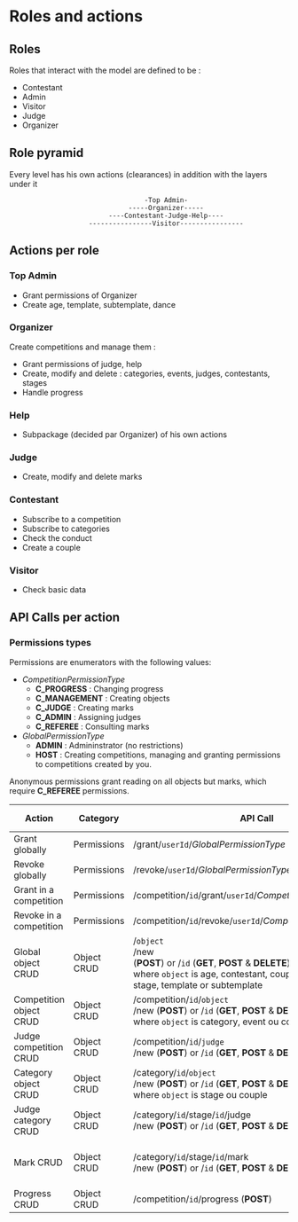 # Roles and actions

## Roles

Roles that interact with the model are defined to be :
- Contestant
- Admin
- Visitor
- Judge
- Organizer

## Role pyramid

Every level has his own actions (clearances) in addition with the layers under it

                                      -Top Admin-
                                  -----Organizer-----
                             ----Contestant-Judge-Help----
                        ----------------Visitor----------------

## Actions per role

### Top Admin
- Grant permissions of Organizer
- Create age, template, subtemplate, dance

### Organizer
Create competitions and manage them :
  - Grant permissions of judge, help
  - Create, modify and delete : categories, events, judges, contestants, stages
  - Handle progress

### Help
- Subpackage (decided par Organizer) of his own actions

### Judge
- Create, modify and delete marks

### Contestant
- Subscribe to a competition
- Subscribe to categories
- Check the conduct
- Create a couple

### Visitor
- Check basic data

## API Calls per action

### Permissions types

Permissions are enumerators with the following values:
- _CompetitionPermissionType_
  - __C_PROGRESS__ : Changing progress
  - __C_MANAGEMENT__ : Creating objects
  - __C_JUDGE__ : Creating marks
  - __C_ADMIN__ : Assigning judges
  - __C_REFEREE__ : Consulting marks
- _GlobalPermissionType_
  - __ADMIN__ : Admininstrator (no restrictions)
  - __HOST__ : Creating competitions, managing and granting permissions to competitions created by you.

Anonymous permissions grant reading on all objects but marks, which require __C_REFEREE__ permissions.

 Action                 |  Category   |                             API Call                          | Permission Required
----------------------- | ----------- | ------------------------------------------------------------- | -------------------
Grant globally          | Permissions | /grant/`userId`/_GlobalPermissionType_                        | __ADMIN__
Revoke globally         | Permissions | /revoke/`userId`/_GlobalPermissionType_                       | __ADMIN__
Grant in a competition  | Permissions | /competition/`id`/grant/`userId`/_CompetitionPermissionType_  | __HOST__
Revoke in a competition | Permissions | /competition/`id`/revoke/`userId`/_CompetitionPermissionType_ | __HOST__
Global object CRUD      | Object CRUD | /`object`<br>/new<br>(__POST__) or /`id` (__GET__, __POST__ & __DELETE__)<br>where `object` is age, contestant, couple, dance, judge, stage, template or subtemplate | __ADMIN__
Competition object CRUD | Object CRUD | /competition/`id`/`object`<br>/new (__POST__) or /`id` (__GET__, __POST__ & __DELETE__)<br>where `object` is category, event ou couple | __C_MANAGEMENT__
Judge competition CRUD  | Object CRUD | /competition/`id`/`judge`<br>/new (__POST__) or /`id` (__GET__, __POST__ & __DELETE__) | __C_ADMIN__ for judge CRUD
Category object CRUD    | Object CRUD | /category/`id`/`object`<br>/new (__POST__) or /`id` (__GET__, __POST__ & __DELETE__)<br>where `object` is stage ou couple | __C_MANAGEMENT__
Judge category CRUD     | Object CRUD | /category/`id`/stage/`id`/judge<br>/new (__POST__) or /`id` (__GET__, __POST__ & __DELETE__) | __C_ADMIN__
Mark CRUD               | Object CRUD | /category/`id`/stage/`id`/mark<br>/new (__POST__) or /`id` (__GET__, __POST__ & __DELETE__) | __C_REFEREE__ for reading,<br>__C_JUDGE__ for CRUD
Progress CRUD           | Object CRUD | /competition/`id`/progress (__POST__) | __C_PROGRESS__